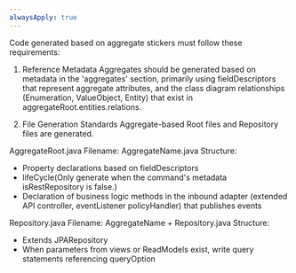 ```yaml
---
alwaysApply: true
---
```

Code generated based on aggregate stickers must follow these requirements:

1. Reference Metadata
Aggregates should be generated based on metadata in the 'aggregates' section, primarily using fieldDescriptors that represent aggregate attributes, and the class diagram relationships (Enumeration, ValueObject, Entity) that exist in aggregateRoot.entities.relations.

2. File Generation Standards
Aggregate-based Root files and Repository files are generated.

AggregateRoot.java
Filename: AggregateName.java
Structure:
- Property declarations based on fieldDescriptors
- lifeCycle(Only generate when the command's metadata isRestRepository is false.)
- Declaration of business logic methods in the inbound adapter (extended API controller, eventListener policyHandler) that publishes events

Repository.java
Filename: AggregateName + Repository.java
Structure:
- Extends JPARepository
- When parameters from views or ReadModels exist, write query statements referencing queryOption